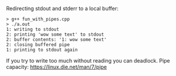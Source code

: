 Redirecting stdout and stderr to a local buffer:
    
    > g++ fun_with_pipes.cpp
    > ./a.out
    1: writing to stdout
    2: printing 'wow some text' to stdout
    2: buffer contents: '1: wow some text'
    2: closing buffered pipe
    1: printing to stdout again

If you try to write too much without reading you can deadlock.
Pipe capacity: https://linux.die.net/man/7/pipe
